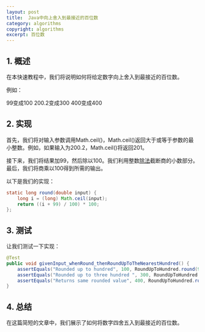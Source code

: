 ```yaml
---
layout: post
title:  Java中向上舍入到最接近的百位数
category: algorithms
copyright: algorithms
excerpt: 百位数
---
```


## 1. 概述

在本快速教程中，我们将说明如何将给定数字向上舍入到最接近的百位数。

例如：

99变成100
200.2变成300
400变成400

## 2. 实现

首先，我们将对输入参数调用Math.ceil()，Math.ceil()返回大于或等于参数的最小整数。例如，如果输入为200.2，Math.ceil()将返回201。

接下来，我们将结果加99，然后除以100。我们利用整数[除法](https://docs.oracle.com/javase/specs/jls/se7/html/jls-15.html#jls-15.17.2)截断商的小数部分。 最后，我们将商乘以100得到所需的输出。

以下是我们的实现：

```java
static long round(double input) {
    long i = (long) Math.ceil(input);
    return ((i + 99) / 100) * 100;
};
```

## 3. 测试

让我们测试一下实现：

```java
@Test
public void givenInput_whenRound_thenRoundUpToTheNearestHundred() {
    assertEquals("Rounded up to hundred", 100, RoundUpToHundred.round(99));
    assertEquals("Rounded up to three hundred ", 300, RoundUpToHundred.round(200.2));
    assertEquals("Returns same rounded value", 400, RoundUpToHundred.round(400));
}
```

## 4. 总结

在这篇简短的文章中，我们展示了如何将数字四舍五入到最接近的百位数。
